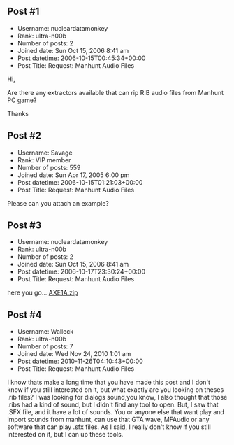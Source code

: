 ## Post #1
- Username: nucleardatamonkey
- Rank: ultra-n00b
- Number of posts: 2
- Joined date: Sun Oct 15, 2006 8:41 am
- Post datetime: 2006-10-15T00:45:34+00:00
- Post Title: Request: Manhunt Audio Files

Hi,

Are there any extractors available that can rip RIB audio files from Manhunt PC game?

Thanks
## Post #2
- Username: Savage
- Rank: VIP member
- Number of posts: 559
- Joined date: Sun Apr 17, 2005 6:00 pm
- Post datetime: 2006-10-15T01:21:03+00:00
- Post Title: Request: Manhunt Audio Files

Please can you attach an example?
## Post #3
- Username: nucleardatamonkey
- Rank: ultra-n00b
- Number of posts: 2
- Joined date: Sun Oct 15, 2006 8:41 am
- Post datetime: 2006-10-17T23:30:24+00:00
- Post Title: Request: Manhunt Audio Files

here you go...
[AXE1A.zip](https://xentaxbackup.github.io/file/933_AXE1A.zip)
## Post #4
- Username: Walleck
- Rank: ultra-n00b
- Number of posts: 7
- Joined date: Wed Nov 24, 2010 1:01 am
- Post datetime: 2010-11-26T04:10:43+00:00
- Post Title: Request: Manhunt Audio Files

I know thats make a long time that you have made this post and I don't know if you still interested on it, but what exactly are you looking on theses .rib files?
I was looking for dialogs sound,you know, I also thought that those .ribs had a kind of sound, but I didn't find any tool to open. 
But, I saw that .SFX file, and it have a lot of sounds. You or anyone else that want play and import sounds from manhunt, can use that GTA wave, MFAudio or any software that can play .sfx files.
As I said, I really don't know if you still interested on it, but I can up these tools.
